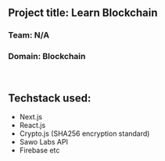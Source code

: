 ## Project title: Learn Blockchain

### Team: N/A

### Domain: Blockchain

<br>

## Techstack used:

- Next.js
- React.js
- Crypto.js (SHA256 encryption standard)
- Sawo Labs API
- Firebase
etc

